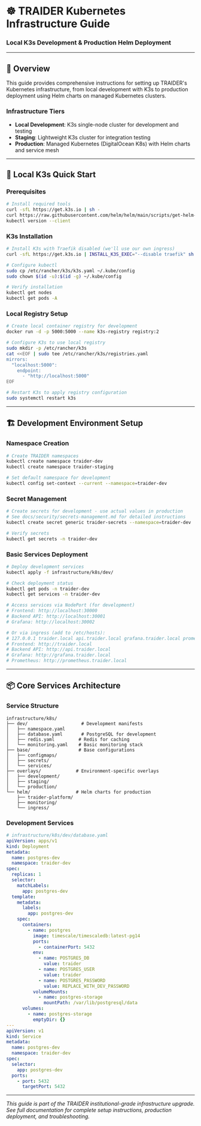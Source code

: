 # ☸️ TRAIDER Kubernetes Infrastructure Guide

### Local K3s Development & Production Helm Deployment

---

## 🎯 Overview

This guide provides comprehensive instructions for setting up TRAIDER's Kubernetes infrastructure, from local development with K3s to production deployment using Helm charts on managed Kubernetes clusters.

### Infrastructure Tiers

- **Local Development**: K3s single-node cluster for development and testing
- **Staging**: Lightweight K3s cluster for integration testing
- **Production**: Managed Kubernetes (DigitalOcean K8s) with Helm charts and service mesh

---

## 🚀 Local K3s Quick Start

### Prerequisites

```bash
# Install required tools
curl -sfL https://get.k3s.io | sh -
curl https://raw.githubusercontent.com/helm/helm/main/scripts/get-helm-3 | bash
kubectl version --client
```

### K3s Installation

```bash
# Install K3s with Traefik disabled (we'll use our own ingress)
curl -sfL https://get.k3s.io | INSTALL_K3S_EXEC="--disable traefik" sh -

# Configure kubectl
sudo cp /etc/rancher/k3s/k3s.yaml ~/.kube/config
sudo chown $(id -u):$(id -g) ~/.kube/config

# Verify installation
kubectl get nodes
kubectl get pods -A
```

### Local Registry Setup

```bash
# Create local container registry for development
docker run -d -p 5000:5000 --name k3s-registry registry:2

# Configure K3s to use local registry
sudo mkdir -p /etc/rancher/k3s
cat <<EOF | sudo tee /etc/rancher/k3s/registries.yaml
mirrors:
  "localhost:5000":
    endpoint:
      - "http://localhost:5000"
EOF

# Restart K3s to apply registry configuration
sudo systemctl restart k3s
```

---

## 🏗️ Development Environment Setup

### Namespace Creation

```bash
# Create TRAIDER namespaces
kubectl create namespace traider-dev
kubectl create namespace traider-staging

# Set default namespace for development
kubectl config set-context --current --namespace=traider-dev
```

### Secret Management

```bash
# Create secrets for development - use actual values in production
# See docs/security/secrets-management.md for detailed instructions
kubectl create secret generic traider-secrets --namespace=traider-dev

# Verify secrets
kubectl get secrets -n traider-dev
```

### Basic Services Deployment

```bash
# Deploy development services
kubectl apply -f infrastructure/k8s/dev/

# Check deployment status
kubectl get pods -n traider-dev
kubectl get services -n traider-dev

# Access services via NodePort (for development)
# Frontend: http://localhost:30000
# Backend API: http://localhost:30001
# Grafana: http://localhost:30002

# Or via ingress (add to /etc/hosts):
# 127.0.0.1 traider.local api.traider.local grafana.traider.local prometheus.traider.local
# Frontend: http://traider.local
# Backend API: http://api.traider.local
# Grafana: http://grafana.traider.local
# Prometheus: http://prometheus.traider.local
```

---

## 📦 Core Services Architecture

### Service Structure

```
infrastructure/k8s/
├── dev/                    # Development manifests
│   ├── namespace.yaml
│   ├── database.yaml       # PostgreSQL for development
│   ├── redis.yaml         # Redis for caching
│   └── monitoring.yaml    # Basic monitoring stack
├── base/                  # Base configurations
│   ├── configmaps/
│   ├── secrets/
│   └── services/
├── overlays/             # Environment-specific overlays
│   ├── development/
│   ├── staging/
│   └── production/
└── helm/                 # Helm charts for production
    ├── traider-platform/
    ├── monitoring/
    └── ingress/
```

### Development Services

```yaml
# infrastructure/k8s/dev/database.yaml
apiVersion: apps/v1
kind: Deployment
metadata:
  name: postgres-dev
  namespace: traider-dev
spec:
  replicas: 1
  selector:
    matchLabels:
      app: postgres-dev
  template:
    metadata:
      labels:
        app: postgres-dev
    spec:
      containers:
        - name: postgres
          image: timescale/timescaledb:latest-pg14
          ports:
            - containerPort: 5432
          env:
            - name: POSTGRES_DB
              value: traider
            - name: POSTGRES_USER
              value: traider
            - name: POSTGRES_PASSWORD
              value: REPLACE_WITH_DEV_PASSWORD
          volumeMounts:
            - name: postgres-storage
              mountPath: /var/lib/postgresql/data
      volumes:
        - name: postgres-storage
          emptyDir: {}
---
apiVersion: v1
kind: Service
metadata:
  name: postgres-dev
  namespace: traider-dev
spec:
  selector:
    app: postgres-dev
  ports:
    - port: 5432
      targetPort: 5432
```

---

_This guide is part of the TRAIDER institutional-grade infrastructure upgrade. See full documentation for complete setup instructions, production deployment, and troubleshooting._
